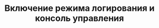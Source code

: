 ---
title: "Включение режима логирования и консоль управления"
metaTitle: "Syntax Highlighting is the meta title tag for this page"
metaDescription: "This is the meta description for this page"
---
